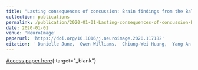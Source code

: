 ```yaml
---
title: "Lasting consequences of concussion: Brain findings from the Baltimore Longitudinal Study of Aging"
collection: publications
permalink: /publication/2020-01-01-Lasting-consequences-of-concussion-Brain-findings-from-the-Baltimore-Longitudinal-Study-of-Aging
date: 2020-01-01
venue: 'NeuroImage'
paperurl: 'https://doi.org/10.1016/j.neuroimage.2020.117182'
citation: ' Danielle June,  Owen Williams,  Chiung-Wei Huang,  Yang An,  Bennett Landman,  Christos Davatzikos,  Murat Bilgel,  Susan Resnick,  Lori Beason-Held, &quot;Lasting consequences of concussion: Brain findings from the Baltimore Longitudinal Study of Aging.&quot; NeuroImage, 2020.'
---
```

[Access paper here](https://doi.org/10.1016/j.neuroimage.2020.117182){:target="_blank"}
